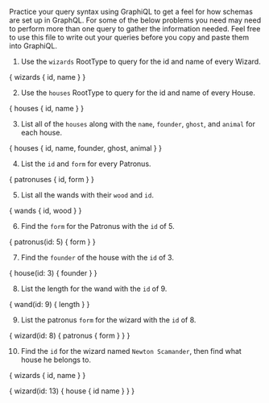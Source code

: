 Practice your query syntax using GraphiQL to get a feel for how schemas are set up in GraphQL. For some of the below problems you need may need to perform more than one query to gather the information needed. Feel free to use this file to write out your queries before you copy and paste them into GraphiQL.

1. Use the `wizards` RootType to query for the id and name of every Wizard.

{
  wizards {
    id,
    name
  }
}

2. Use the `houses` RootType to query for the id and name of every House.

{
  houses {
    id,
    name
  }
}

3. List all of the `houses` along with the `name`, `founder`, `ghost`, and `animal` for each house.

{
  houses {
    id,
    name,
    founder,
    ghost,
    animal
  }
}

4. List the `id` and `form` for every Patronus.

{
  patronuses {
    id,
    form
  }
}

5. List all the wands with their `wood` and `id`.

{
  wands {
    id,
    wood
  }
}

6. Find the `form` for the Patronus with the `id` of 5.

{
  patronus(id: 5) {
    form
  }
}

7. Find the `founder` of the house with the `id` of 3.

{
  house(id: 3) {
    founder
  }
}


8. List the length for the wand with the `id` of 9.

{
  wand(id: 9) {
    length
  }
}

9. List the patronus `form` for the wizard with the `id` of 8.

{
  wizard(id: 8) {
    patronus {
      form
    }
  }
}

10. Find the `id` for the wizard named `Newton Scamander`, then find what house he belongs to.

{
  wizards {
    id,
    name
  }
}

{
  wizard(id: 13) {
    house {
      id
      name
    }
  }
}

